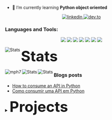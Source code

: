 

- 🌱 I’m currently learning **Python object oriented**


<p align="center">
  <a href="https://www.linkedin.com/in/matheusphilippe-">
    <img alt="linkedin" src="https://img.shields.io/static/v1?label=Linkedin&message=/in/matheusphilippe-&color=blue&logo=linkedin&style=flat-square" /> </a>
  <a href="https://dev.to/mph7">
    <img alt="dev.to" src="https://img.shields.io/static/v1?label=dev.to&message=mph7&color=black&logo=dev.to&style=flat-square" />
  </a>
</p>



<h3 align="left">Languages and Tools:</h3>

<p align="center">
  <img src="https://img.shields.io/badge/Python-3776AB?style=for-the-badge&logo=python&logoColor=white" /> 
  <img src="https://img.shields.io/badge/HTML5-E34F26?style=for-the-badge&logo=html5&logoColor=white" />
  <img src="https://img.shields.io/badge/CSS3-1572B6?style=for-the-badge&logo=css3&logoColor=white" />
  <img src="https://img.shields.io/badge/MongoDB-4EA94B?style=for-the-badge&logo=mongodb&logoColor=white" />
  <img src="https://img.shields.io/badge/Git-F05032?style=for-the-badge&logo=git&logoColor=white" />
  <img src="https://img.shields.io/badge/Linux-FCC624?style=for-the-badge&logo=linux&logoColor=black" />
  <img src="https://img.shields.io/badge/NeoVim-%2357A143.svg?&style=for-the-badge&logo=neovim&logoColor=white" />
</p




  <summary><Font Size = "8"><strong>Stats</strong></Font></summary>
  <img align="left" alt="Stats" src="https://github-readme-stat-mph7.vercel.app/api?username=mph7&show_icons=true&hide_border=true&theme=tokyonight&layout=compact" />
  <p><img align="left" src="https://github-readme-stats.vercel.app/api/top-langs?username=mph7&show_icons=true&theme=tokyonight&locale=en&langs_count=8" alt="mph7" /></p>
  <img align="left" alt="Stats" src="https://github-readme-stats.vercel.app/api/wakatime?username=mph7&show_icons=true&hide_border=true&theme=tokyonight&layout=compact" />  
  <img align="left" alt="Stats" src="https://https://github-readme-stat-virid.vercel.app/api/wakatime?username=mph7&show_icons=true&hide_border=true&theme=tokyonight&layout=compact" /> 
  
  
### Blogs posts
<!-- BLOG-POST-LIST:START -->
- [How to consume an API in Python](https://mph7.hashnode.dev/how-to-consume-an-api-in-python)
- [Como consumir uma API em Python](https://mph7.hashnode.dev/como-consumir-uma-api-em-python)
<!-- BLOG-POST-LIST:END -->

<!--<details> -->

<details>
    <summary><Font Size = "8"><strong>Projects</strong></Font></summary>
    <ul>
        <li><strong>PYTHON</strong>
            <ul>
            <li><a href="https://github.com/mph7/CEPChecker">CEP Checker</a>
            <li><a href="https://github.com/mph7/wordCounter">Word Counter</a>
            <li><a href="https://github.com/mph7/projeto_covid">Projeto Covid</a>
            <li><a href="https://github.com/mph7/tictactoe">Tic Tac Toe</a>
            <li><a href="https://github.com/mph7/jogoDosQuinze">Jogo dos Quinze</a>
            </ul></li></ul>
